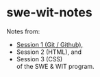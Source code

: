 # swe-wit-notes
Notes from:<br>
* [Session 1 (Git / Github),](https://bit.ly/swe-wit-session-1) <br>
* Session 2 (HTML), and <br>
* Session 3 (CSS) <br>
of the SWE &amp; WIT program.
